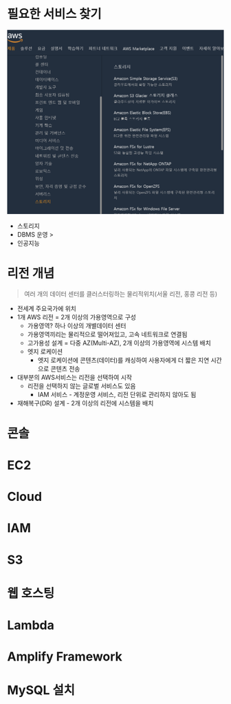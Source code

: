 # 필요한 서비스 찾기

![image-20230527030708176](README.assets/image-20230527030708176.png)

- 스토리지
- DBMS 운영 > 
- 인공지능

# 리전 개념

> 여러 개의 데이터 센터를 클러스터링하는 물리적위치(서울 리전, 홍콩 리전 등)

- 전세계 주요국가에 위치
- 1개 AWS 리전 = 2개 이상의 가용영역으로 구성
  - 가용영역? 하나 이상의 개별데이터 센터
  - 가용영역끼리는 물리적으로 떨어져있고, 고속 네트워크로 연결됨
  - 고가용성 설계 = 다중 AZ(Multi-AZ), 2개 이상의 가용영역에 시스템 배치
  - 엣지 로케이션
    - 엣지 로케이션에 콘텐츠(데이터)를 캐싱하여 사용자에게 더 짧은 지연 시간으로 콘텐츠 전송
- 대부분의 AWS서비스는 리전을 선택하여 시작
  - 리전을 선택하지 않는 글로벌 서비스도 있음
    - IAM 서비스 - 계정운영 서비스, 리전 단위로 관리하지 않아도 됨
- 재해복구(DR) 설계 - 2개 이상의 리전에 시스템을 배치

# 콘솔

# EC2

# Cloud

# IAM

# S3

# 웹 호스팅

# Lambda

# Amplify Framework

# MySQL 설치

